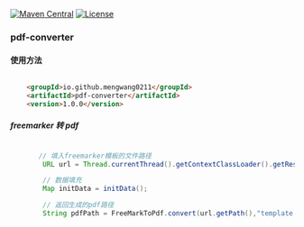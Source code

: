 
[![Maven Central](https://maven-badges.herokuapp.com/maven-central/io.github.mengwang0211/pdf-converter/badge.svg)](https://maven-badges.herokuapp.com/maven-central/io.github.mengwang0211/pdf-converter/)
[![License](https://img.shields.io/badge/license-Apache%202-4EB1BA.svg)](https://www.apache.org/licenses/LICENSE-2.0.html)


### pdf-converter

#### 使用方法

```html

    <groupId>io.github.mengwang0211</groupId>
    <artifactId>pdf-converter</artifactId>
    <version>1.0.0</version>

```

##### freemarker 转 pdf
```java

       // 填入freemarker模板的文件路径
        URL url = Thread.currentThread().getContextClassLoader().getResource("");

        // 数据填充
        Map initData = initData();

        // 返回生成的pdf路径
        String pdfPath = FreeMarkToPdf.convert(url.getPath(),"template.ftl",initData);

```